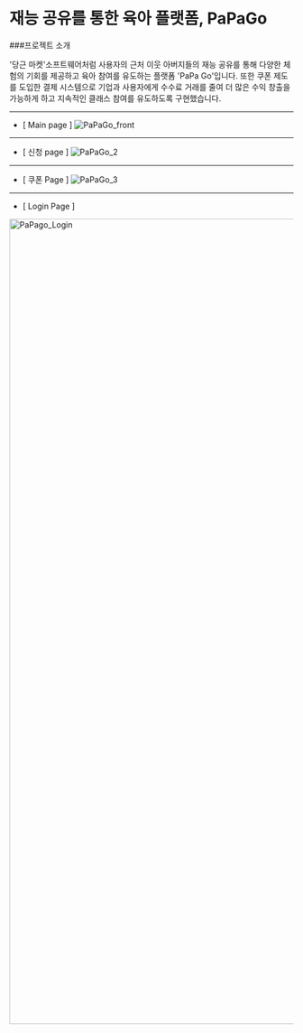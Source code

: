 # 재능 공유를 통한 육아 플랫폼, PaPaGo

###프로젝트 소개 

  '당근 마켓'소프트웨어처럼 사용자의 근처 이웃 아버지들의 재능 공유를 통해 다양한 체험의 기회를 제공하고 육아 참여를 유도하는 플랫폼 'PaPa Go'입니다. 
  또한 쿠폰 제도를 도입한 결제 시스템으로 기업과 사용자에게 수수료 거래를 줄여 더 많은 수익 창출을 가능하게 하고 지속적인 클래스 참여를 유도하도록 구현했습니다.


--------------------------------------------------------------------------------------------
* [ Main page ]
![PaPaGo_front](https://user-images.githubusercontent.com/63043043/190324032-f803dc5d-e767-42c3-820c-d40bbca37a74.png)

--------------------------------------------------------------------------------------------

* [ 신청 page ]
![PaPaGo_2](https://user-images.githubusercontent.com/63043043/190325320-d598c6db-9e81-43cc-bf62-96958277c4f6.png)

--------------------------------------------------------------------------------------------

* [ 쿠폰 Page ]
![PaPaGo_3](https://user-images.githubusercontent.com/63043043/190325827-5d42a421-9566-409c-847c-a14db3fcd3c7.png)

--------------------------------------------------------------------------------------------

* [ Login Page ]
<img width="1427" alt="PaPago_Login" src="https://user-images.githubusercontent.com/63043043/190326495-b7c070d1-5454-48e0-bdd3-bfb1af5728d2.png">


